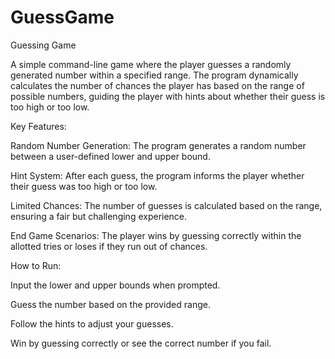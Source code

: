 # GuessGame
Guessing Game

A simple command-line game where the player guesses a randomly generated number within a specified range. The program dynamically calculates the number of chances the player has based on the range of possible numbers, guiding the player with hints about whether their guess is too high or too low.

Key Features:

Random Number Generation: The program generates a random number between a user-defined lower and upper bound.

Hint System: After each guess, the program informs the player whether their guess was too high or too low.

Limited Chances: The number of guesses is calculated based on the range, ensuring a fair but challenging experience.

End Game Scenarios: The player wins by guessing correctly within the allotted tries or loses if they run out of chances.

How to Run:

Input the lower and upper bounds when prompted.

Guess the number based on the provided range.

Follow the hints to adjust your guesses.

Win by guessing correctly or see the correct number if you fail.
